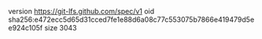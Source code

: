 version https://git-lfs.github.com/spec/v1
oid sha256:e472ecc5d65d31cced7fe1e88d6a08c77c553075b7866e419479d5ee924c105f
size 3043
